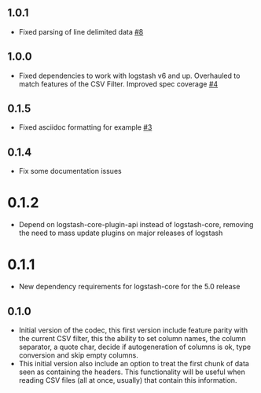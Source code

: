 ## 1.0.1
  - Fixed parsing of line delimited data [#8](https://github.com/logstash-plugins/logstash-codec-csv/pull/8)
## 1.0.0
  - Fixed dependencies to work with logstash v6 and up. Overhauled to match features of the CSV Filter. Improved spec coverage [#4](https://github.com/logstash-plugins/logstash-codec-csv/pull/4)
## 0.1.5
  - Fixed asciidoc formatting for example [#3](https://github.com/logstash-plugins/logstash-codec-csv/pull/3)

## 0.1.4
  - Fix some documentation issues

# 0.1.2
  - Depend on logstash-core-plugin-api instead of logstash-core, removing the need to mass update plugins on major releases of logstash
# 0.1.1
  - New dependency requirements for logstash-core for the 5.0 release
## 0.1.0
  - Initial version of the codec, this first version include feature parity with the current CSV filter, this the ability to set column names, the column separator, a quote char, decide if autogeneration of columns is ok, type conversion and skip empty columns.
  - This initial version also include an option to treat the first
chunk of data seen as containing the headers. This functionality
will be useful when reading CSV files (all at once, usually) that
contain this information.

